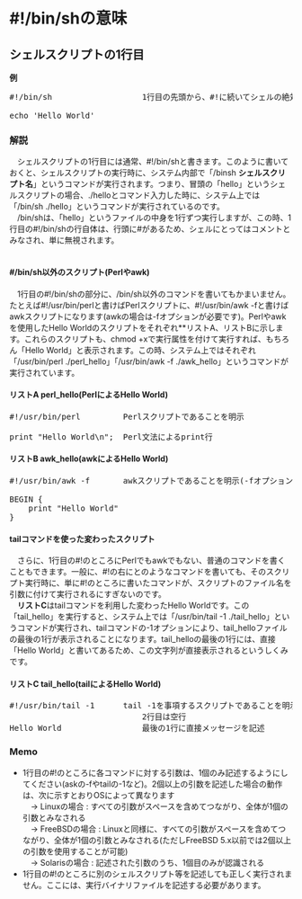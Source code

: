 # &#35;!/bin/shの意味
## シェルスクリプトの1行目

**例**<br>
<pre>
#!/bin/sh                   1行目の先頭から、#!に続いてシェルの絶対パスを書く

echo 'Hello World'
</pre>

### 解説
　シェルスクリプトの1行目には通常、&#35;!/bin/shと書きます。このように書いておくと、シェルスクリプトの実行時に、システム内部で「/binsh **シェルスクリプト名**」というコマンドが実行されます。つまり、冒頭の「hello」というシェルスクリプトの場合、./helloとコマンド入力した時に、システム上では「/bin/sh ./hello」というコマンドが実行されているのです。<br>
　/bin/shは、「hello」というファイルの中身を1行ずつ実行しますが、この時、1行目の&#35;!/bin/shの行自体は、行頭に&#35;があるため、シェルにとってはコメントとみなされ、単に無視されます。<br>
<br>
#### &#35;/bin/sh以外のスクリプト(Perlやawk)
　1行目の&#35;!/bin/shの部分に、/bin/sh以外のコマンドを書いてもかまいません。たとえば&#35;!/usr/bin/perlと書けばPerlスクリプトに、&#35;!/usr/bin/awk -fと書けばawkスクリプトになります(awkの場合は-fオプションが必要です)。Perlやawkを使用したHello Worldのスクリプトをそれぞれ**リストA、リストBに示します。これらのスクリプトも、chmod +xで実行属性を付けて実行すれば、もちろん「Hello World」と表示されます。この時、システム上ではそれぞれ「/usr/bin/perl ./perl_hello」「/usr/bin/awk -f ./awk_hello」というコマンドが実行されています。<br>

#### リストA perl_hello(PerlによるHello World)
<pre>
&#35;!/usr/bin/perl         Perlスクリプトであることを明示

print "Hello World&#92;n";  Perl文法によるprint行
</pre>

#### リストB awk_hello(awkによるHello World)
<pre>
&#35;!/usr/bin/awk -f       awkスクリプトであることを明示(-fオプションが必要)

BEGIN {
    print "Hello World"
}
</pre>

#### tailコマンドを使った変わったスクリプト
　さらに、1行目の&#35;!のところにPerlでもawkでもない、普通のコマンドを書くこともできます。一般に、&#35;!の右にとのようなコマンドを書いても、そのスクリプト実行時に、単に&#35;!のところに書いたコマンドが、スクリプトのファイル名を引数に付けて実行されるにすぎないのです。<br>
　**リストC**はtailコマンドを利用した変わったHello Worldです。この「tail_hello」を実行すると、システム上では「/usr/bin/tail -1 ./tail_hello」というコマンドが実行され、tailコマンドの-1オプションにより、tail_helloファイルの最後の1行が表示されることになります。tail_helloの最後の1行には、直接「Hello World」と書いてあるため、この文字列が直接表示されるというしくみです。<br>

#### リストC tail_hello(tailによるHello World)
<pre>
&#35;!/usr/bin/tail -1      tail -1を事項するスクリプトであることを明示
                            2行目は空行
Hello World                 最後の1行に直接メッセージを記述
</pre>

### Memo
* 1行目の&#35;!のところに各コマンドに対する引数は、1個のみ記述するようにしてください(askの-fやtailの-1など)。2個以上の引数を記述した場合の動作は、次に示すとおりOSによって異なります<br>
　→ Linuxの場合 : すべての引数がスペースを含めてつながり、全体が1個の引数とみなされる<br>
　→ FreeBSDの場合 : Linuxと同様に、すべての引数がスペースを含めてつながり、全体が1個の引数とみなされる(ただしFreeBSD 5.x以前では2個以上の引数を使用することが可能)<br>
　→ Solarisの場合 : 記述された引数のうち、1個目のみが認識される<br>
* 1行目の&#35;!のところに別のシェルスクリプト等を記述しても正しく実行されません。ここには、実行バイナリファイルを記述する必要があります。<br>
